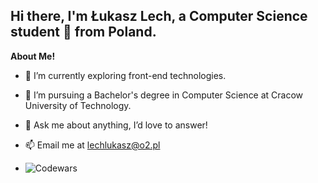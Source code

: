 ## Hi there, I'm Łukasz Lech, a Computer Science student 🚀 from Poland. 

<!--
**kapelew/kapelew** is a ✨ _special_ ✨ repository because its `README.md` (this file) appears on your GitHub profile.
-->

**About Me!**
- 🌱 I’m currently exploring front-end technologies.
- 💼 I’m pursuing a Bachelor's degree in Computer Science at Cracow University of Technology.
- 💬 Ask me about anything,  I’d love to answer!
- 📫 Email me at [lechlukasz@o2.pl](mailto:lechlukasz@o2.pl)
  
- ![Codewars](https://github.r2v.ch/codewars?user=kapelew&stroke=%23BB432C)
